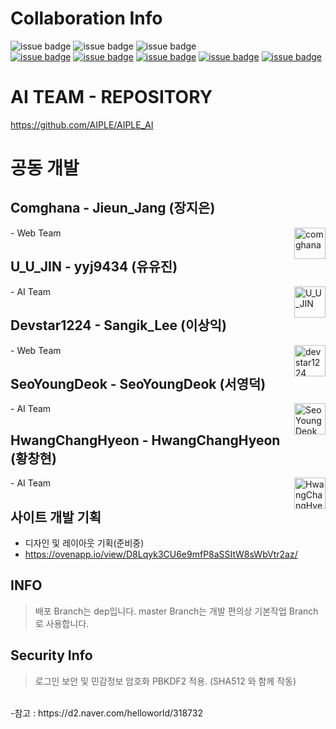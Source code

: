 # Collaboration Info
![issue badge](https://img.shields.io/badge/Create%20At-2020%2F01%2F23-brightgreen)
![issue badge](https://img.shields.io/github/license/devstar1224/AIPLE_Project_Web)
![issue badge](https://img.shields.io/github/release/devstar1224/AIPLE_Project_Web.svg)
<br>
[![issue badge](https://img.shields.io/badge/Github-Jieun--Jang-black?logo=github)](https://github.com/comghana)
[![issue badge](https://img.shields.io/badge/Github-Yoojin--Ryu-black?logo=github)](https://github.com/yyj9434)
[![issue badge](https://img.shields.io/badge/Github-Sangik--Lee-black?logo=github)](https://github.com/devstar1224)
[![issue badge](https://img.shields.io/badge/Github-Youngdeok--Seo-black?logo=github)](https://github.com/SeoYoungDeok)
[![issue badge](https://img.shields.io/badge/Github-Changhyeon--Hwang-black?logo=github)](https://github.com/HwangChangHyeon)

# AI TEAM - REPOSITORY
https://github.com/AIPLE/AIPLE_AI

# 공동 개발
## Comghana - Jieun_Jang (장지은)
<img align ="right" src="https://avatars1.githubusercontent.com/u/46733911?s=460&v=4" height="50" width="50" alt="comghana">
- Web Team

## U_U_JIN - yyj9434 (유유진)
<img align="right" src="https://avatars3.githubusercontent.com/u/50125041?s=400&v=4" height="50" width="50" alt="U_U_JIN">
- AI Team

## Devstar1224 - Sangik_Lee (이상익)
<img align="right" src="https://avatars1.githubusercontent.com/u/23352518?s=460&v=4" height="50" width="50" alt="devstar1224">
- Web Team

## SeoYoungDeok - SeoYoungDeok (서영덕)
<img align="right" src="https://avatars1.githubusercontent.com/u/50124721?s=400&v=4" height="50" width="50" alt="SeoYoungDeok">
- AI Team

## HwangChangHyeon - HwangChangHyeon (황창현)
<img align="right" src="https://avatars1.githubusercontent.com/u/50124966?s=400&v=4" height="50" width="50" alt="HwangChangHyeon">
- AI Team

## 사이트 개발 기획
- 디자인 및 레이아웃 기획(준비중)
- https://ovenapp.io/view/D8Lqyk3CU6e9mfP8aSSItW8sWbVtr2az/

## INFO
> 배포 Branch는 dep입니다. master Branch는 개발 편의상 기본작업 Branch로 사용합니다.

## Security Info
> 로그인 보안 및 민감정보 암호화 PBKDF2 적용. (SHA512 와 함께 작동)
<br>
-참고 : https://d2.naver.com/helloworld/318732

